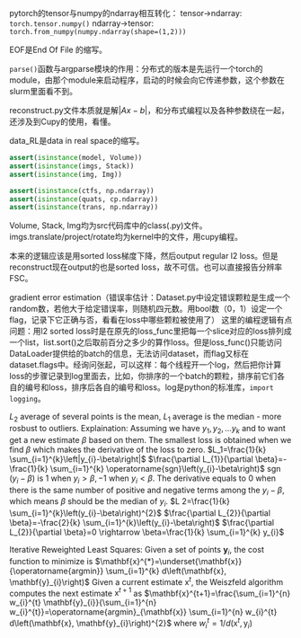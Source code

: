 pytorch的tensor与numpy的ndarray相互转化：
tensor->ndarray: `torch.tensor.numpy()` 
ndarray->tensor: `torch.from_numpy(numpy.ndarray(shape=(1,2)))`

EOF是End Of File 的缩写。

`parse()`函数与argparse模块的作用：分布式的版本是先运行一个torch的module，由那个module来启动程序，启动的时候会向它传递参数，这个参数在slurm里面看不到。

reconstruct.py文件本质就是解$|Ax-b|$，和分布式编程以及各种参数绕在一起，还涉及到Cupy的使用，看懂。

data_RL是data in real space的缩写。

```python
assert(isinstance(model, Volume))
assert(isinstance(imgs, Stack))
assert(isinstance(img, Img))

assert(isinstance(ctfs, np.ndarray))
assert(isinstance(quats, cp.ndarray))
assert(isinstance(trans, np.ndarray))
```
Volume, Stack, Img均为src代码库中的class(.py)文件。
imgs.translate/project/rotate均为kernel中的文件，用cupy编程。

本来的逻辑应该是用sorted loss梯度下降，然后output regular l2 loss。但是reconstruct现在output的也是sorted loss，故不可信。也可以直接报告分辨率FSC。

gradient error estimation（错误率估计：Dataset.py中设定错误颗粒是生成一个random数，若他大于给定错误率，则随机四元数。用bool数（0，1）设定一个flag，记录下它正确与否，看看在loss中哪些颗粒被使用了）
这里的编程逻辑有点问题：用l2 sorted loss时是在原先的loss_func里把每一个slice对应的loss排列成一个list，list.sort()之后取前百分之多少的算作loss。但是loss_func()只能访问DataLoader提供给的batch的信息，无法访问dataset，而flag又标在dataset.flags中。经询问张起，可以这样：每个线程开一个log，然后把你计算loss的步骤记录到log里面去，比如，你排序的一个batch的颗粒，排序前它们各自的编号和loss，排序后各自的编号和loss。log是python的标准库，`import logging`。

$L_{2}$ average of several points is the mean, $L_{1}$ average is the median - more rosbust to outliers.
Explaination: Assuming we have $y_{1}, y_{2}, \ldots y_{k}$ and to want get a new estimate $\beta$ based on
them. The smallest loss is obtained when we find $\beta$ which makes the derivative
of the loss to zero.
$L_1=\frac{1}{k} \sum_{i=1}^{k}\left|y_{i}-\beta\right|$
$\frac{\partial L_{1}}{\partial \beta}=-\frac{1}{k} \sum_{i=1}^{k} \operatorname{sgn}\left(y_{i}-\beta\right)$
$\operatorname{sgn}\left(y_{i}-\beta\right)$ is 1 when $y_{i}>\beta,-1$ when $y_{i}<\beta .$ The derivative equals to 0 when there is the same number of positive and negative terms among the $y_{i}-\beta,$ which means $\beta$ should be the median of $y_{i}$.
$L 2=\frac{1}{k} \sum_{i=1}^{k}\left(y_{i}-\beta\right)^{2}$
$\frac{\partial L_{2}}{\partial \beta}=-\frac{2}{k} \sum_{i=1}^{k}\left(y_{i}-\beta\right)$
$\frac{\partial L_{2}}{\partial \beta}=0 \rightarrow \beta=\frac{1}{k} \sum_{i=1}^{k} y_{i}$

Iterative Reweighted Least Squares: 
Given a set of points $\mathbf{y}_{i}$, the cost function to minimize is
$\mathbf{x}^{*}=\underset{\mathbf{x}}{\operatorname{argmin}} \sum_{i=1}^{k} d\left(\mathbf{x}, \mathbf{y}_{i}\right)$
Given a current estimate $\mathrm{x}^{t},$ the Weiszfeld algorithm
computes the next estimate $\mathrm{x}^{t+1}$ as
$\mathbf{x}^{t+1}=\frac{\sum_{i=1}^{n} w_{i}^{t} \mathbf{y}_{i}}{\sum_{i=1}^{n} w_{i}^{t}}=\operatorname{argmin}_{\mathbf{x}} \sum_{i=1}^{n} w_{i}^{t} d\left(\mathbf{x}, \mathbf{y}_{i}\right)^{2}$
where $w_{i}^{t}=1 / d\left(\mathrm{x}^{t}, \mathrm{y}_{i}\right)$
